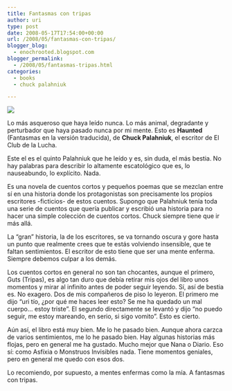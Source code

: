 ```yaml
---
title: Fantasmas con tripas
author: uri
type: post
date: 2008-05-17T17:54:00+00:00
url: /2008/05/fantasmas-con-tripas/
blogger_blog:
  - enochrooted.blogspot.com
blogger_permalink:
  - /2008/05/fantasmas-tripas.html
categories:
  - books
  - chuck palahniuk

---
```

[<img style="display:block;text-align:center;cursor:hand;margin:0 auto 10px;" src="http://4.bp.blogspot.com/_WEHvyZj_jiU/SC8cEPZ2UvI/AAAAAAAABJI/IKPzc5uFuu4/s320/haunted06.jpg" border="0" />][1]

Lo más asqueroso que haya leído nunca. Lo más animal, degradante y perturbador que haya pasado nunca por mi mente. Esto es <span style="font-weight:bold;">Haunted</span> (Fantasmas en la versión traducida), de <span style="font-weight:bold;">Chuck Palahniuk</span>, el escritor de El Club de la Lucha.

Este el es el quinto Palahniuk que he leído y es, sin duda, el más bestia. No hay palabras para describir lo altamente escatológico que es, lo nauseabundo, lo explícito. Nada.

Es una novela de cuentos cortos y pequeños poemas que se mezclan entre sí en una historia donde los protagonistas son precisamente los propios escritores -ficticios- de estos cuentos. Supongo que Palahniuk tenía toda una serie de cuentos que quería publicar y escribió una historia para no hacer una simple colección de cuentos cortos. Chuck siempre tiene que ir más allá.

La &#8220;gran&#8221; historia, la de los escritores, se va tornando oscura y gore hasta un punto que realmente crees que te estás volviendo insensible, que te faltan sentimientos. El escritor de esto tiene que ser una mente enferma. Siempre debemos culpar a los demás.

Los cuentos cortos en general no son tan chocantes, aunque el primero, Guts (Tripas), es algo tan duro que debía retirar mis ojos del libro unos momentos y mirar al infinito antes de poder seguir leyendo. Sí, así de bestia es. No exagero. Dos de mis compañeros de piso lo leyeron. El primero me dijo &#8220;uri tío, ¿por qué me haces leer esto? Se me ha quedado un mal cuerpo&#8230; estoy triste&#8221;. El segundo directamente se levantó y dijo &#8220;no puedo seguir, me estoy mareando, en serio, si sigo vomito&#8221;. Esto es cierto.

Aún así, el libro está muy bien. Me lo he pasado bien. Aunque ahora carzca de varios sentimientos, me lo he pasado bien. Hay algunas historias más flojas, pero en general me ha gustado. Mucho mejor que Nana o Diario. Eso sí: como Asfíxia o Monstruos Invisibles nada. Tiene momentos geniales, pero en general me quedo con esos dos.

Lo recomiendo, por supuesto, a mentes enfermas como la mía. A fantasmas con tripas. 

<div class="blogger-post-footer">
  <img width='1' height='1' />
</div>

 [1]: http://4.bp.blogspot.com/_WEHvyZj_jiU/SC8cEPZ2UvI/AAAAAAAABJI/IKPzc5uFuu4/s1600-h/haunted06.jpg